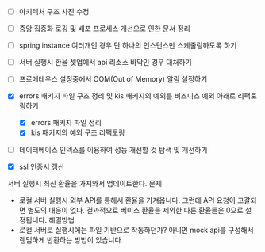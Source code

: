 - [ ] 아키텍처 구조 사진 수정
- [ ] 중앙 집중화 로깅 및 배포 프로세스 개선으로 인한 문서 정리
- [ ] spring instance 여러개인 경우 단 하나의 인스턴스만 스케줄링하도록 하기
- [ ] 서버 실행시 환율 셋업에서 api 리소스 바닥인 경우 대처하기
- [ ] 프로메테우스 설정중에서 OOM(Out of Memory) 알림 설정하기
- [x] errors 패키지 파일 구조 정리 및 kis 패키지의 예외를 비즈니스 예외 아래로 리팩토링하기
	- [x] errors 패키지 파일 정리
	- [x] kis 패키지의 예외 구조 리팩토링
- [ ] 데이터베이스 인덱스를 이용하여 성능 개선할 것 탐색 및 개선하기
- [x] ssl 인증서 갱신



서버 실행시 최신 환율을 가져와서 업데이트한다.
문제
- 로컬 서버 실행시 외부 API를 통해서 환율을 가져옵니다. 그런데 API 요청이 고갈되면 별도의 대응이 없다. 결과적으로 베이스 환율을 제외한 다른 환율들은 0으로 설정됩니다.
해결방법
- 로컬 서버로 실행시에는 파일 기반으로 작동하던가? 아니면 mock api를 구성해서 랜덤하게 반환하는 방법이 있습니다.
